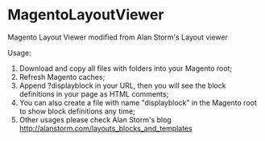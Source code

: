 MagentoLayoutViewer
===================

Magento Layout Viewer modified from Alan Storm's Layout viewer

Usage:

1. Download and copy all files with folders into your Magento root;
2. Refresh Magento caches;
3. Append ?displayblock in your URL, then you will see the block definitions in your page as HTML comments;
4. You can also create a file with name "displayblock" in the Magento root to show block definitions any time;
5. Other usages please check Alan Storm's blog http://alanstorm.com/layouts_blocks_and_templates
